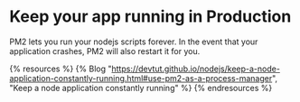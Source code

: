 # Keep your app running in Production

PM2 lets you run your nodejs scripts forever. In the event that your application crashes, PM2 will also restart it for you.

{% resources %}
  {% Blog "https://devtut.github.io/nodejs/keep-a-node-application-constantly-running.html#use-pm2-as-a-process-manager", "Keep a node application constantly running" %}
{% endresources %}
